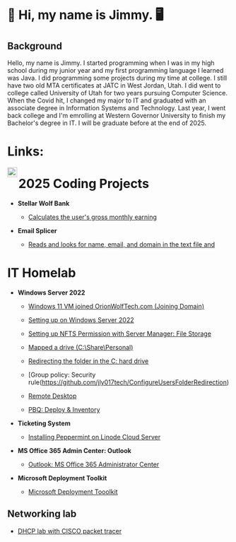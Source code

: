 <h1>🐺 Hi, my name is Jimmy. 🖥️</h1>

<h2>Background</h2>
<p>Hello, my name is Jimmy. 
I started programming when I was in my high school during my junior year and my first programming language I learned was Java. I did programming some projects during my time at college.
I still have two old MTA certificates at JATC in West Jordan, Utah. I did went to college called University of Utah for two years pursuing Computer Science.
When the Covid hit, I changed my major to IT and graduated with an associate degree in Information Systems and Technology. Last year, I went back college and I'm emrolling at Western Governor University to finish my Bachelor's degree in IT. I will be graduate before at the end of 2025.

</p>

<h1>Links:</h1>

[<img align="left" alt="Jimmy | LinkedIn" width="22px" src="https://cdn.jsdelivr.net/npm/simple-icons@v3/icons/linkedin.svg" />][linkedin]

[linkedin]: https://www.linkedin.com/in/jly017tech/




<!--
   <p align="left">
    <a href="https://www.youtube.com/@JustJLineIT-i4q">
         <img alt="Youtube" title="Youtube" src="https://custom-icon-badges.demolab.com/youtube/channel/subscribers/UCYQgZ1DH4WPl6iAFJdAQ63Q?color=%23E05D44&label=SUBSCRIBE&logo=video&logoColor=white&style=for-the-badge&labelColor=CE4630"/></a> 
          -->


<h1>2025 Coding Projects </h1>

- <b>Stellar Wolf Bank</b>
   - [Calculates the user's gross monthly earning](https://github.com/jly017tech/StellarStarBank)

- <b>Email Splicer</b>
   - [Reads and looks for name, email, and domain in the text file and ](https://github.com/jly017tech/emailSplicer)


<h1>IT Homelab</h1>

- <b>Windows Server 2022</b>

  - [Windows 11 VM joined OrionWolfTech.com (Joining Domain) ](https://github.com/jly017tech/Domain-Join/blob/main/README.md)
   
  - [Setting up on Windows Server 2022](https://github.com/jly017tech/WindowsServer)
 
  - [Setting up NFTS Permission with Server Manager: File Storage](https://github.com/jly017tech/SetUpHomeFolderW-NTFSPermission/blob/main/README.md)
    
  - [Mapped a drive (C:\Share\Personal) ](https://github.com/jly017tech/MappedDrive/blob/main/README.md)
 
  - [Redirecting the folder in the C: hard drive](https://github.com/jly017tech/ConfigureUsersFolderRedirection)

  - [Group policy: Security rule(https://github.com/jly017tech/ConfigureUsersFolderRedirection)
 
  - [Remote Desktop](https://github.com/jly017tech/RemoteDesktop/blob/main/README.md)
  - [PBQ: Deploy & Inventory](https://github.com/jly017tech/PDQDeploy-Inventory/tree/main)




 
- <b>Ticketing System</b>
  
  - [Installing Peppermint on Linode Cloud Server](https://github.com/jly017tech/TicketingSystem_Peppermint)

- <b>MS Office 365 Admin Center: Outlook </b>
  - [Outlook: MS Office 365 Administrator Center](https://github.com/JL-DReamr017/MS365-Outlook/tree/main)

- <b>Microsoft Deployment Toolkit</b>
  - [Microsoft Deployment Tooolkit](https://github.com/JL-DReamr017/MicrosoftDeploymentTool)


<h2>Networking lab</h2>

   - [DHCP lab with CISCO packet tracer](https://github.com/JL-Dreamr017/RemoteDesktop/blob/main/README.md)


<!--
### 🧰 Languages and Tools 🧰

<img align="left" alt="Java" width="30px" style="padding-right:10px;" src="https://cdn.jsdelivr.net/gh/devicons/devicon@latest/icons/java/java-plain.svg"/>
<img align="left" alt="SQL" width="30px" style="padding-right:10px;" src="https://cdn.jsdelivr.net/gh/devicons/devicon@latest/icons/mysql/mysql-original-wordmark.svg"/>
<br />
-->
